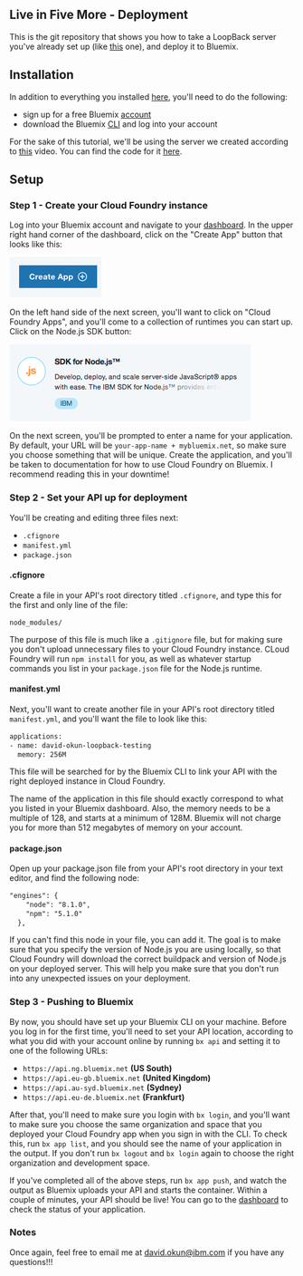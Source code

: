 ## Live in Five More - Deployment

This is the git repository that shows you how to take a LoopBack server you've already set up (like [this]() one), and deploy it to Bluemix.

## Installation

In addition to everything you installed [here](https://github.com/StrongLoop-Evangelists/loopback-in-five/blob/master/README.md#installation), you'll need to do the following:

- sign up for a free Bluemix [account](https://console.ng.bluemix.net)
- download the Bluemix [CLI](https://console.bluemix.net/docs/cli/index.html) and log into your account

For the sake of this tutorial, we'll be using the server we created according to [this]() video. You can find the code for it [here]().

## Setup

### Step 1 - Create your Cloud Foundry instance

Log into your Bluemix account and navigate to your [dashboard](https://console.ng.bluemix.net). In the upper right hand corner of the dashboard, click on the "Create App" button that looks like this:

![photo1](./tutorialPhotos/createApp.png)

On the left hand side of the next screen, you'll want to click on "Cloud Foundry Apps", and you'll come to a collection of runtimes you can start up. Click on the Node.js SDK button:

![photo2](./tutorialPhotos/sdkForNodejs.png)

On the next screen, you'll be prompted to enter a name for your application. By default, your URL will be `your-app-name + mybluemix.net`, so make sure you choose something that will be unique. Create the application, and you'll be taken to documentation for how to use Cloud Foundry on Bluemix. I recommend reading this in your downtime!

### Step 2 - Set your API up for deployment

You'll be creating and editing three files next:

- `.cfignore`
- `manifest.yml`
- `package.json`

#### .cfignore

Create a file in your API's root directory titled `.cfignore`, and type this for the first and only line of the file:

```
node_modules/
```

The purpose of this file is much like a `.gitignore` file, but for making sure you don't upload unnecessary files to your Cloud Foundry instance. CLoud Foundry will run `npm install` for you, as well as whatever startup commands you list in your `package.json` file for the Node.js runtime.

#### manifest.yml
Next, you'll want to create another file in your API's root directory titled `manifest.yml`, and you'll want the file to look like this:

```
applications:
- name: david-okun-loopback-testing
  memory: 256M
```

This file will be searched for by the Bluemix CLI to link your API with the right deployed instance in Cloud Foundry.

The name of the application in this file should exactly correspond to what you listed in your Bluemix dashboard. Also, the memory needs to be a multiple of 128, and starts at a minimum of 128M. Bluemix will not charge you for more than 512 megabytes of memory on your account.

#### package.json

Open up your package.json file from your API's root directory in your text editor, and find the following node:

```
"engines": {
    "node": "8.1.0",
    "npm": "5.1.0"
  },
```

If you can't find this node in your file, you can add it. The goal is to make sure that you specify the version of Node.js you are using locally, so that Cloud Foundry will download the correct buildpack and version of Node.js on your deployed server. This will help you make sure that you don't run into any unexpected issues on your deployment.

### Step 3 - Pushing to Bluemix

By now, you should have set up your Bluemix CLI on your machine. Before you log in for the first time, you'll need to set your API location, according to what you did with your account online by running `bx api` and setting it to one of the following URLs:

- `https://api.ng.bluemix.net` **(US South)**
- `https://api.eu-gb.bluemix.net` **(United Kingdom)**
- `https://api.au-syd.bluemix.net` **(Sydney)**
- `https://api.eu-de.bluemix.net` **(Frankfurt)**

After that, you'll need to make sure you login with `bx login`, and you'll want to make sure you choose the same organization and space that you deployed your Cloud Foundry app when you sign in with the CLI. To check this, run `bx app list`, and you should see the name of your application in the output. If you don't run `bx logout` and `bx login` again to choose the right organization and development space.

If you've completed all of the above steps, run `bx app push`, and watch the output as Bluemix uploads your API and starts the container. Within a couple of minutes, your API should be live! You can go to the [dashboard](https://console.ng.bluemix.net) to check the status of your application.

### Notes

Once again, feel free to email me at [david.okun@ibm.com](mailto:david.okun@ibm.com) if you have any questions!!!